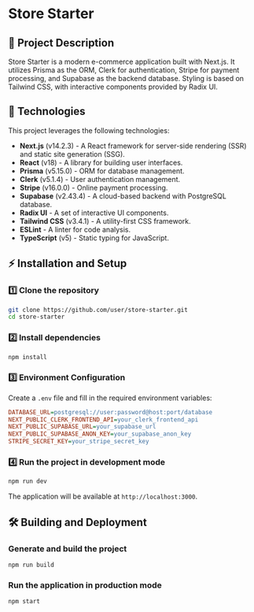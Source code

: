 # Store Starter

## 📌 Project Description

Store Starter is a modern e-commerce application built with Next.js. It utilizes Prisma as the ORM, Clerk for authentication, Stripe for payment processing, and Supabase as the backend database. Styling is based on Tailwind CSS, with interactive components provided by Radix UI.

## 🚀 Technologies

This project leverages the following technologies:

- **Next.js** (v14.2.3) - A React framework for server-side rendering (SSR) and static site generation (SSG).
- **React** (v18) - A library for building user interfaces.
- **Prisma** (v5.15.0) - ORM for database management.
- **Clerk** (v5.1.4) - User authentication management.
- **Stripe** (v16.0.0) - Online payment processing.
- **Supabase** (v2.43.4) - A cloud-based backend with PostgreSQL database.
- **Radix UI** - A set of interactive UI components.
- **Tailwind CSS** (v3.4.1) - A utility-first CSS framework.
- **ESLint** - A linter for code analysis.
- **TypeScript** (v5) - Static typing for JavaScript.

## ⚡ Installation and Setup

### 1️⃣ Clone the repository

```sh
git clone https://github.com/user/store-starter.git
cd store-starter
```

### 2️⃣ Install dependencies

```sh
npm install
```

### 3️⃣ Environment Configuration

Create a `.env` file and fill in the required environment variables:

```ini
DATABASE_URL=postgresql://user:password@host:port/database
NEXT_PUBLIC_CLERK_FRONTEND_API=your_clerk_frontend_api
NEXT_PUBLIC_SUPABASE_URL=your_supabase_url
NEXT_PUBLIC_SUPABASE_ANON_KEY=your_supabase_anon_key
STRIPE_SECRET_KEY=your_stripe_secret_key
```

### 4️⃣ Run the project in development mode

```sh
npm run dev
```

The application will be available at `http://localhost:3000`.

## 🛠️ Building and Deployment

### Generate and build the project

```sh
npm run build
```

### Run the application in production mode

```sh
npm start
```
